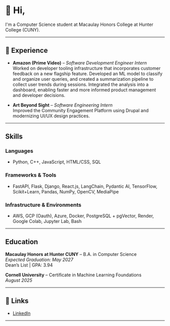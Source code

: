 # 👋 Hi, 

I'm a Computer Science student at Macaulay Honors College at Hunter College (CUNY).

---

## 💼 Experience

- **Amazon (Prime Video)** – *Software Development Engineer Intern*  
  Worked on developer tooling infrastructure that incorporates customer feedback on a new flagship feature. Developed an ML model to classify and organize user queries, and created a summarization pipeline to collect user trends during sessions. Integrated the analysis into a dashboard, enabling faster and more informed product management and developer decisions.

- **Art Beyond Sight** – *Software Engineering Intern*  
  Improved the Community Engagement Platform using Drupal and modernizing UI/UX design practices.

---

## Skills

### Languages
- Python, C++, JavaScript, HTML/CSS, SQL

### Frameworks & Tools
- FastAPI, Flask, Django, React.js, LangChain, Pydantic AI, TensorFlow, Scikit+Learn, Pandas, NumPy, OpenCV, MediaPipe

### Infrastructure & Environments
- AWS, GCP (Oauth), Azure, Docker, PostgreSQL + pgVector, Render, Google Colab, Jupyter Lab, Bash

---

## Education

**Macaulay Honors at Hunter CUNY** – B.A. in Computer Science  
*Expected Graduation: May 2027*  
Dean’s List | GPA: 3.94

**Cornell University** – Certificate in Machine Learning Foundations  
*August 2025*

---

## 🔗 Links

- [LinkedIn](https://www.linkedin.com/in/MarcinZarkowski/)

---

